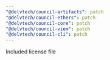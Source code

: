 ```yaml
---
"@delvtech/council-artifacts": patch
"@delvtech/council-ethers": patch
"@delvtech/council-core": patch
"@delvtech/council-viem": patch
"@delvtech/council-cli": patch
---
```


Included license file
